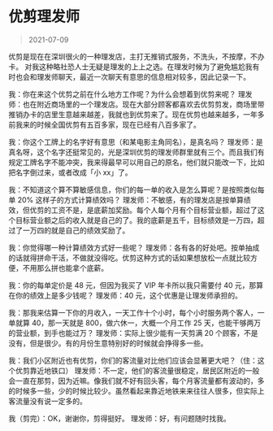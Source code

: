 # 优剪理发师

> 2021-07-09

优剪是现在在深圳很火的一种理发店，主打无推销式服务，不洗头，不按摩，不办卡。
对我这种略社恐人士无疑是理发的上上之选。在理发时候为了避免尴尬我有时也会和理发师聊天，最近一次聊天有意思的信息相对较多，因此记录一下。

我：你在来这个优剪之前在什么地方工作呢？为什么会想着到优剪来呢？
理发师：也在附近商场里的一个理发店。现在大部分顾客都喜欢去优剪剪发，商场里带推销办卡的店里生意越来越差，我就也到优剪来了。现在优剪也越来越多，一年多前我来的时候全国优剪有五百多家，现在已经有八百多家了。

我：你这个工牌上的名字好有意思（和某电影主角同名），是真名吗？
理发师：是真名呀，这个名字还挺常见的，光是深圳优剪的理发师群里就有三个。而且我们有规定工牌名字不能冲突，我来得最早可以用自己的原名，他们就只能改一下，比如把名字倒过来，或者改成「小 xx」了。

我：不知道这个算不算敏感信息，你们的每一单的收入是怎么算呢？是按照类似每单 20% 这样子的方式计算绩效吗？
理发师：不敏感，有的理发店是按单算绩效，但优剪的工资不是，是底薪加奖励。每个人每个月有个目标营业额，超过了这个目标营业额之后的收入就是自己的了。我的底薪是五千，目标绩效是一万四，超过了一万四的就是自己的绩效奖励了。

我：你觉得哪一种计算绩效方式好一些呢？
理发师：各有各的好处吧。按单抽成的话就得拼命干活，不做就没得吃。优剪这种方式的话如果想放松一点就比较方便，不用那么拼也能拿个底薪。

我：你的每单定价是 48 元，但因为我买了 VIP 年卡所以我只需要付 40 元，那算在你的绩效上是多少钱呢？
理发师：40 元，这个优惠是让理发师承担的。

我：那我来估算一下你的月收入，一天工作十个小时，每个小时服务两个客人，一单就算 40，那一天就是 800，做六休一，大概一个月工作 25 天，也能干够两万的营业额，到手也能过万？
理发师：实际上很少能有一天剪满 20 个顾客，不是没有，但是很少。有的月份生意特别好的时候就会挣得多一些。

我：我们小区附近也有优剪，你们的客流量对比他们应该会显著更大吧？（住：这个优剪靠近地铁口）
理发师：不一定，他们的客流量很稳定，居民区附近的一般会一直在那剪，因为近嘛。像我们就不好有回头客，每个月客流量都有波动的，多的时候多一些，少的时候比较少。虽然看起来靠近地铁来来往往人很多，但实际上客流量没有说一定多的。

我（剪完）：OK，谢谢你，剪得挺好。
理发师：好，有问题随时找我。